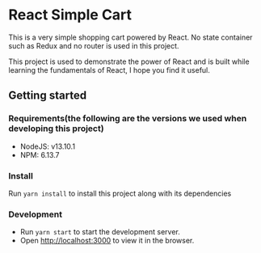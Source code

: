 # React Simple Cart

This is a very simple shopping cart powered by React. No state container such as Redux and no router is used in this project. 

This project is used to demonstrate the power of React and is built while learning the fundamentals of React, I hope you find it useful.

## Getting started

### Requirements(the following are the versions we used when developing this project)

+ NodeJS: v13.10.1
+ NPM: 6.13.7

### Install

Run `yarn install` to install this project along with its dependencies

### Development

+ Run `yarn start` to start the development server.
+ Open [http://localhost:3000](http://localhost:3000) to view it in the browser.
